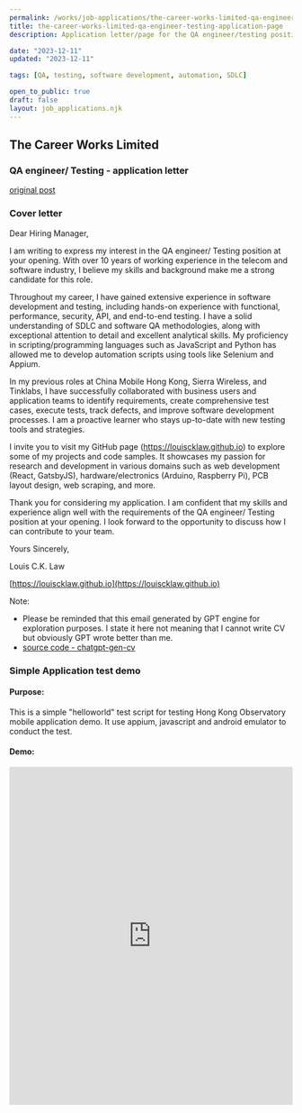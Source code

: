 ```yaml
---
permalink: /works/job-applications/the-career-works-limited-qa-engineer-testing/index.html
title: the-career-works-limited-qa-engineer-testing-application-page
description: Application letter/page for the QA engineer/testing position at The Career Works Limited.

date: "2023-12-11"
updated: "2023-12-11"

tags: [QA, testing, software development, automation, SDLC]

open_to_public: true
draft: false
layout: job_applications.njk
---
```


<!-- http://localhost:8080/works/job-applications/ignite-recruitment-hong-kong-limited-senior-quality-assurance-engineer/index.html -->

<div class="letter-header">
  <h2>The Career Works Limited</h2>
  <h3>QA engineer/ Testing - application letter</h3>
  <p><a href="./post.png">original post</a></p>
</div>

### Cover letter

<div class="letter-container">
Dear Hiring Manager,

<div class="spacer"></div>

I am writing to express my interest in the QA engineer/ Testing position at your opening. With over 10 years of working experience in the telecom and software industry, I believe my skills and background make me a strong candidate for this role.

Throughout my career, I have gained extensive experience in software development and testing, including hands-on experience with functional, performance, security, API, and end-to-end testing. I have a solid understanding of SDLC and software QA methodologies, along with exceptional attention to detail and excellent analytical skills. My proficiency in scripting/programming languages such as JavaScript and Python has allowed me to develop automation scripts using tools like Selenium and Appium.

In my previous roles at China Mobile Hong Kong, Sierra Wireless, and Tinklabs, I have successfully collaborated with business users and application teams to identify requirements, create comprehensive test cases, execute tests, track defects, and improve software development processes. I am a proactive learner who stays up-to-date with new testing tools and strategies.

I invite you to visit my GitHub page (https://louiscklaw.github.io) to explore some of my projects and code samples. It showcases my passion for research and development in various domains such as web development (React, GatsbyJS), hardware/electronics (Arduino, Raspberry Pi), PCB layout design, web scraping, and more.

Thank you for considering my application. I am confident that my skills and experience align well with the requirements of the QA engineer/ Testing position at your opening. I look forward to the opportunity to discuss how I can contribute to your team.

<div class="spacer"></div>

Yours Sincerely,

Louis C.K. Law

[https://louiscklaw.github.io](https://louiscklaw.github.io)

<div class="spacer"></div>

Note:
- Please be reminded that this email generated by GPT engine for exploration purposes. I state it here not meaning that I cannot write CV but obviously GPT wrote better than me.
- [source code - chatgpt-gen-cv](https://github.com/louiscklaw/ai-playlist/tree/master/teamprompt-tryout/chatgpt-gen-cv)
</div>

### Simple Application test demo

#### Purpose:

This is a simple "helloworld" test script for testing Hong Kong Observatory mobile application demo. It use appium, javascript and android emulator to conduct the test.

#### Demo:

<iframe 
  class="shadow"
  width="100%" 
  height="600px" 
  src="https://www.youtube.com/embed/2fMBSod31ao" 
  title="YouTube video player" 
  frameborder="0" 
  allow="accelerometer; autoplay; clipboard-write; encrypted-media; gyroscope; picture-in-picture; web-share" 
  allowfullscreen>
</iframe>